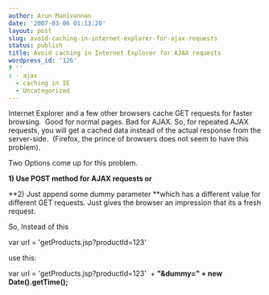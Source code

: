 ```yaml
---
author: Arun Manivannan
date: '2007-03-06 01:13:20'
layout: post
slug: avoid-caching-in-internet-explorer-for-ajax-requests
status: publish
title: Avoid caching in Internet Explorer for AJAX requests
wordpress_id: '126'
? ''
: - ajax
  - caching in IE
  - Uncategorized
---
```


Internet Explorer and a few other browsers cache GET requests for faster
browsing.  Good for normal pages. Bad for AJAX. So, for repeated AJAX
requests, you will get a cached data instead of the actual response from the
server-side.  (Firefox, the prince of browsers does not seem to have this
problem).

Two Options come up for this problem.

**1) Use POST method for AJAX requests or**

**2) Just append some dummy parameter **which has a different value for
different GET requests. Just gives the browser an impression that its a fresh
request.

So, Instead of this

var url = 'getProducts.jsp?productId=123'

use this:

var url = 'getProducts.jsp?productId=123'  + **"&dummy=" + new
Date().getTime();**

